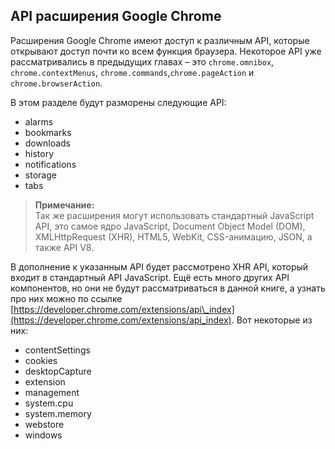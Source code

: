 ## API расширения Google Chrome

Расширения Google Chrome имеют доступ к различным API, которые открывают доступ почти ко всем функция браузера. Некоторое API уже рассматривались в предыдущих главах – это `chrome.omnibox`, `chrome.contextMenus`, `chrome.commands`,`chrome.pageAction` и `chrome.browserAction`.

В этом разделе будут разморены следующие API:

* alarms
* bookmarks
* downloads
* history
* notifications
* storage
* tabs

> **Примечание:**  
> Так же расширения могут использовать стандартный JavaScript API, это самое ядро JavaScript, Document Object Model \(DOM\), XMLHttpRequest \(XHR\), HTML5, WebKit, CSS-анимацию, JSON, а также API V8.

В дополнение к указанным API будет рассмотрено XHR API, который входит в стандартный API JavaScript. Ещё есть много других API компонентов, но они не будут рассматриваться в данной книге, а узнать про них можно по ссылке [https://developer.chrome.com/extensions/api\_index](https://developer.chrome.com/extensions/api_index). Вот некоторые из них:

* contentSettings
* cookies
* desktopCapture
* extension
* management
* system.cpu
* system.memory
* webstore
* windows



